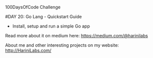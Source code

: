 100DaysOfCode Challenge

#DAY 20: Go Lang - Quickstart Guide

- Install, setup and run a simple Go app

Read more about it on medium here: https://medium.com/@harinilabs

About me and other interesting projects on my website: http://HariniLabs.com/
